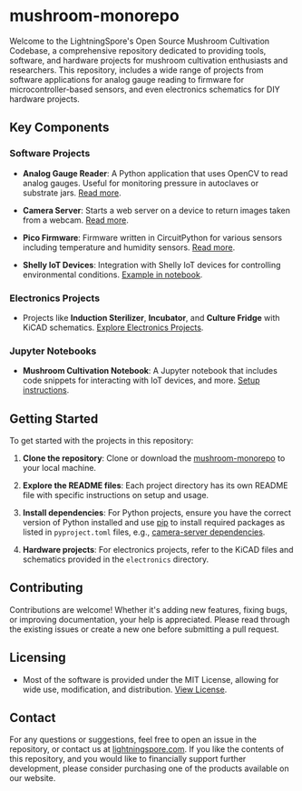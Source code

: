 # mushroom-monorepo

Welcome to the LightningSpore's Open Source Mushroom Cultivation Codebase, a comprehensive repository dedicated to providing tools, software, and hardware projects for mushroom cultivation enthusiasts and researchers. This repository, includes a wide range of projects from software applications for analog gauge reading to firmware for microcontroller-based sensors, and even electronics schematics for DIY hardware projects.

## Key Components
### Software Projects

- **Analog Gauge Reader**: A Python application that uses OpenCV to read analog gauges. Useful for monitoring pressure in autoclaves or substrate jars. [Read more](software/analog-gauge-reader/README.md).

- **Camera Server**: Starts a web server on a device to return images taken from a webcam. [Read more](software/camera-server/README.md).

- **Pico Firmware**: Firmware written in CircuitPython for various sensors including temperature and humidity sensors. [Read more](software/pico-firmware/README.md).

- **Shelly IoT Devices**: Integration with Shelly IoT devices for controlling environmental conditions. [Example in notebook](notebook/mushroom.ipynb#L12-L25).

### Electronics Projects
- Projects like **Induction Sterilizer**, **Incubator**, and **Culture Fridge** with KiCAD schematics. [Explore Electronics Projects](electronics/ELECTRONICS.md).

### Jupyter Notebooks
- **Mushroom Cultivation Notebook**: A Jupyter notebook that includes code snippets for interacting with IoT devices, and more. [Setup instructions](notebook/HOWTO.md).

## Getting Started
To get started with the projects in this repository:

1. **Clone the repository**: Clone or download the [mushroom-monorepo](file:///Users/samkorn/Documents/repos/mushroom-monorepo/README.md#1%2C3-1%2C3) to your local machine.

2. **Explore the README files**: Each project directory has its own README file with specific instructions on setup and usage.

3. **Install dependencies**: For Python projects, ensure you have the correct version of Python installed and use [pip](software/camera-server/README.md#15%2C1-15%2C1) to install required packages as listed in `pyproject.toml` files, e.g., [camera-server dependencies](software/camera-server/pyproject.toml).

4. **Hardware projects**: For electronics projects, refer to the KiCAD files and schematics provided in the `electronics` directory.

## Contributing
Contributions are welcome! Whether it's adding new features, fixing bugs, or improving documentation, your help is appreciated. Please read through the existing issues or create a new one before submitting a pull request.


## Licensing
- Most of the software is provided under the MIT License, allowing for wide use, modification, and distribution. [View License](software/analog-gauge-reader/LICENSE).

## Contact
For any questions or suggestions, feel free to open an issue in the repository, or contact us at [lightningspore.com](https://lightningspore.com). If you like the contents of this repository, and you would like to financially support further development, please consider purchasing one of the products available on our website.

